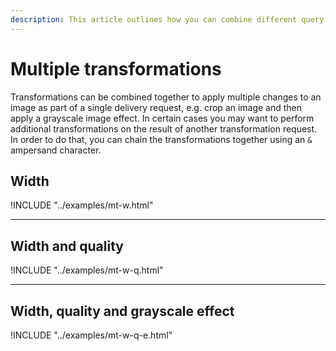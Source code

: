 ```yaml
---
description: This article outlines how you can combine different query string parameters to apply multiple transformations.
---
```


# Multiple transformations

Transformations can be combined together to apply multiple changes to an image as part of a single delivery request, e.g. crop an image and then apply a grayscale image effect. In certain cases you may want to perform additional transformations on the result of another transformation request. In order to do that, you can chain the transformations together using an `&` ampersand character.

## Width

!INCLUDE "../examples/mt-w.html"

---

## Width and quality

!INCLUDE "../examples/mt-w-q.html"

---

## Width, quality and grayscale effect

!INCLUDE "../examples/mt-w-q-e.html"